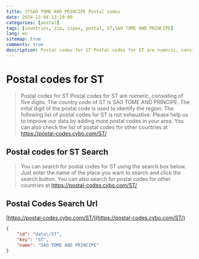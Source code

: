 ```yaml
---
title: STSAO TOME AND PRINCIPE Postal codes 
date: 2024-12-04 13:19:00
categories: [postal]
tags: [countries, zip, zipex, postal, ST,SAO TOME AND PRINCIPE]
lang: en
sitemap: true
comments: true
description: Postal codes for ST Postal codes for ST are numeric, consisting of five digits. The country code of ST is SAO TOME AND PRINCIPE. The inital digit of the postal code is used to identify the region. The following list of postal codes for ST is not exhaustive. Please help us to improve our data by adding more postal codes in your area. You can also check the list of postal codes for other countries at https://postal-codes.cybo.com/ST/
---
```


# Postal codes for ST
> Postal codes for ST Postal codes for ST are numeric, consisting of five digits. The country code of ST is SAO TOME AND PRINCIPE. The inital digit of the postal code is used to identify the region. The following list of postal codes for ST is not exhaustive. Please help us to improve our data by adding more postal codes in your area. You can also check the list of postal codes for other countries at https://postal-codes.cybo.com/ST/

## Postal codes for ST Search 
> You can search for postal codes for ST using the search box below. Just enter the name of the place you want to search and click the search button. You can also search for postal codes for other countries at https://postal-codes.cybo.com/ST/

## Postal Codes Search Url

[https://postal-codes.cybo.com/ST/](https://postal-codes.cybo.com/ST/)
```json
{
    "id": "data\/ST",
    "key": "ST",
    "name": "SAO TOME AND PRINCIPE"
}
```
